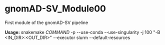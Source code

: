 # gnomAD-SV_Module00

First module of the gnomAD-SV pipeline

**Usage:**
snakemake *COMMAND* -p --use-conda --use-singularity -j 100 "-B <IN_DIR>:<OUT_DIR>" --executor slurm --default-resources

